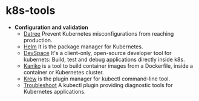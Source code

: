 # k8s-tools

- **Configuration and validation**
    - [Datree](https://www.datree.io/) Prevent Kubernetes misconfigurations from reaching production.
    - [Helm](https://helm.sh/)  It is the package manager for Kubernetes.
    - [DevSpace](https://devspace.sh) It's a client-only, open-source developer tool for kubernets: Build, test and debug applications directly inside k8s.
    - [Kaniko](https://github.com/GoogleContainerTools/kaniko) is a tool to build container images from a Dockerfile, inside a container or Kubernetes cluster.
    - [Krew](https://krew.sigs.k8s.io/)  is the plugin manager for kubectl command-line tool.
    - [Troubleshoot](https://troubleshoot.sh)  A kubectl plugin providing diagnostic tools for Kubernetes applications.
